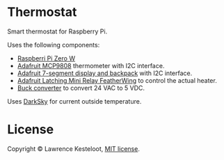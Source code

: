 # Thermostat

Smart thermostat for Raspberry Pi.

Uses the following components:

* [Raspberri Pi Zero W](https://www.amazon.com/gp/product/B071L2ZQZX)
* [Adafruit MCP9808](https://www.amazon.com/gp/product/B00OKCQX96) thermometer with I2C interface.
* [Adafruit 7-segment display and backpack](https://www.amazon.com/gp/product/B016RG9OGQ) with
I2C interface.
* [Adafruit Latching Mini Relay FeatherWing](https://www.adafruit.com/product/2923) to
control the actual heater.
* [Buck converter](https://www.amazon.com/gp/product/B00RE6QN4U/) to convert 24 VAC to 5 VDC.

Uses [DarkSky](https://darksky.net/) for current outside temperature.

# License

Copyright &copy; Lawrence Kesteloot, [MIT license](LICENSE).

